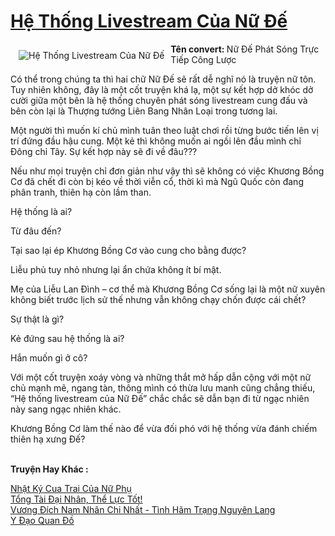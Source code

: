 <a href="https://utruyen.com/he-thong-livestream-cua-nu-de/16902/" title="Hệ Thống Livestream Của Nữ Đế"><h1>Hệ Thống Livestream Của Nữ Đế</h1></a><div style="display:table"><img align="right" style="float: left; padding: 10px;" src="https://utruyen.com/images/story/200x260/he-thong-livestream-cua-nu-de.jpg" alt="Hệ Thống Livestream Của Nữ Đế"><b>Tên convert: </b>Nữ Đế Phát Sóng Trực Tiếp Công Lược<p></p>Có thể trong chúng ta thì hai chữ Nữ Đế sẽ rất dễ nghĩ nó là truyện nữ tôn. Tuy nhiên không, đây là một cốt truyện khá lạ, một sự kết hợp dở khóc dở cười giữa một bên là hệ thống chuyên phát sóng livestream cung đấu và bên còn lại là Thượng tướng Liên Bang Nhân Loại trong tương lai.<p></p>Một người thì muốn kí chủ mình tuân theo luật chơi rồi từng bước tiến lên vị trí đứng đầu hậu cung. Một kẻ thì không muốn ai ngồi lên đầu mình chỉ Đông chỉ Tây. Sự kết hợp này sẽ đi về đâu???<p></p>Nếu như mọi truyện chỉ đơn giản như vậy thì sẽ không có việc Khương Bồng Cơ đã chết đi còn bị kéo về thời viễn cổ, thời kì mà Ngũ Quốc còn đang phân tranh, thiên hạ còn lầm than.<p></p>Hệ thống là ai?<p></p>Từ đâu đến?<p></p>Tại sao lại ép Khương Bồng Cơ vào cung cho bằng được?<p></p>Liễu phủ tuy nhỏ nhưng lại ẩn chứa không ít bí mật.<p></p>Mẹ của Liễu Lan Đình – cơ thể mà Khương Bồng Cơ sống lại là một nữ xuyên không biết trước lịch sử thế nhưng vẫn không chạy chốn được cái chết?<p></p>Sự thật là gì?<p></p>Kẻ đứng sau hệ thống là ai?<p></p>Hắn muốn gì ở cô?<p></p>Với một cốt truyện xoáy vòng và những thắt mở hấp dẫn cộng với một nữ chủ mạnh mẽ, ngang tàn, thông mình có thừa lưu manh cũng chẳng thiếu, “Hệ thống livestream của Nữ Đế” chắc chắc sẽ dẫn bạn đi từ ngạc nhiên này sang ngạc nhiên khác.<p></p>Khương Bồng Cơ làm thế nào để vừa đối phó với hệ thống vừa đánh chiếm thiên hạ xưng Đế?</div><p><br><b>Truyện Hay Khác :</b></p><a href="https://utruyen.com/nhat-ky-cua-trai-cua-nu-phu/16900/" alt="Nhật Ký Cua Trai Của Nữ Phụ">Nhật Ký Cua Trai Của Nữ Phụ</a><br/><a href="https://github.com/quanluxury/truyenhot/tree/master/truyenhay/17391/" alt="Tổng Tài Đại Nhân, Thể Lực Tốt!">Tổng Tài Đại Nhân, Thể Lực Tốt!</a><br/><a href="https://github.com/quanluxury/ngontinh_sac/tree/master/truyenhay/22647/" alt="Vương Đích Nam Nhân Chi Nhất - Tình Hãm Trạng Nguyên Lang">Vương Đích Nam Nhân Chi Nhất - Tình Hãm Trạng Nguyên Lang</a><br/><a href="https://github.com/quanluxury/truyenhot/tree/master/truyenhay/7173/" alt="Y Đạo Quan Đồ">Y Đạo Quan Đồ</a><br/>